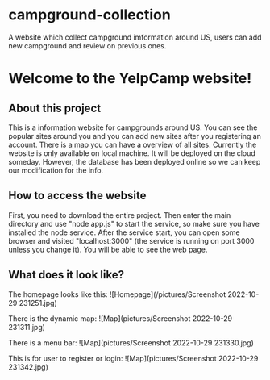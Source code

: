 # campground-collection
A website which collect campground imformation around US, users can add new campground and review on previous ones.

# Welcome to the YelpCamp website!

## About this project
This is a information website for campgrounds around US. You can see the popular sites around you and you can add new sites after you registering an account. There is a map you can have a overview of all sites.
Currently the website is only available on local machine. It will be deployed on the cloud someday. However, the database has been deployed online so we can keep our modification for the info.

## How to access the website
 First, you need to download the entire project. Then enter the main directory and use "node app.js" to start the service, so make sure you have installed the node service. After the service start, you can open some browser and visited "localhost:3000" (the service is running on port 3000 unless you change it). You will be able to see the web page.

## What does it look like?
The homepage looks like this:
![Homepage](/pictures/Screenshot 2022-10-29 231251.jpg)

There is the dynamic map:
![Map](pictures/Screenshot 2022-10-29 231311.jpg)

There is a menu bar:
![Map](pictures/Screenshot 2022-10-29 231330.jpg)

This is for user to register or login:
![Map](pictures/Screenshot 2022-10-29 231342.jpg)